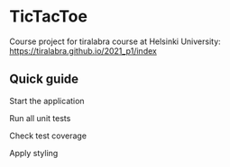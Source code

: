 # TicTacToe
Course project for tiralabra course at Helsinki University: https://tiralabra.github.io/2021_p1/index

## Quick guide
Start the application

Run all unit tests

Check test coverage

Apply styling


